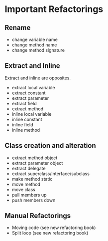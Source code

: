 # Important Refactorings

## Rename <symbol>

- change variable name
- change method name
- change method signature 

## Extract and Inline

Extract and inline are opposites.

- extract local variable
- extract constant
- extract parameter
- extract field
- extract method
- inline local variable
- inline constant
- inline field
- inline method

## Class creation and alteration

- extract method object
- extract parameter object
- extract delegate
- extract superclass/interface/subclass
- make method static
- move method
- move class
- pull members up
- push members down

## Manual Refactorings

- Moving code (see new refactoring book)
- Split loop (see new refactoring book)
